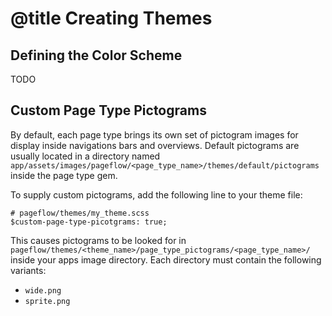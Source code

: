# @title Creating Themes

## Defining the Color Scheme

TODO

## Custom Page Type Pictograms

By default, each page type brings its own set of pictogram images for
display inside navigations bars and overviews. Default pictograms are
usually located in a directory named
`app/assets/images/pageflow/<page_type_name>/themes/default/pictograms`
inside the page type gem.

To supply custom pictograms, add the following line to your theme
file:

    # pageflow/themes/my_theme.scss
    $custom-page-type-picotgrams: true;

This causes pictograms to be looked for in
`pageflow/themes/<theme_name>/page_type_pictograms/<page_type_name>/`
inside your apps image directory. Each directory must contain the
following variants:

* `wide.png`
* `sprite.png`
